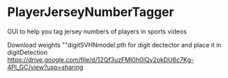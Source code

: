 # PlayerJerseyNumberTagger
GUI to help you tag jersey numbers of players in sports videos

Download weights ""digitSVHNmodel.pth for digit dectector and place it in digitDetection\
https://drive.google.com/file/d/12Qf3uzFMl0h0IQv2okDU6c7Kg-4PI_GC/view?usp=sharing
